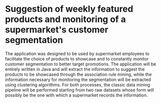# Suggestion of weekly featured products and monitoring of a supermarket's customer segmentation
The application was designed to be used by supermarket employees to facilitate the choice of products to showcase and to constantly monitor customer segmentation to better target promotions. The application will be entirely written in Java and will extract the information to suggest the products to be showcased through the association rule mining, while the information necessary for monitoring the segmentation will be extracted using clustering algorithms. For both processes, the classic data mining pipeline will be performed starting from two raw datasets whose form will possibly be the one with which a supermarket records the information.
